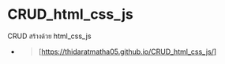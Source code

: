# CRUD_html_css_js
CRUD สร้างด้วย html_css_js
* > [https://thidaratmatha05.github.io/CRUD_html_css_js/]
